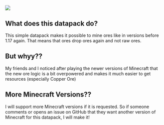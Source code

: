 # <img src="https://raw.githubusercontent.com/orbmcmod/assets/main/banners/oresareback.png">

## What does this datapack do?
This simple datapack makes it possible to mine ores like in versions before 1.17 again. That means that ores drop ores again and not raw ores.

## But whyy??
My friends and I noticed after playing the newer versions of Minecraft that the new ore logic is a bit overpowered and makes it much easier to get resources (especially Copper Ore)

## More Minecraft Versions??
I will support more Minecraft versions if it is requested. So if someone comments or opens an issue on GitHub that they want another version of Minecraft for this datapack, I will make it!


